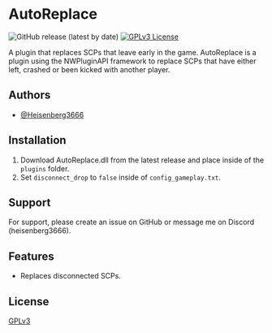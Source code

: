 # AutoReplace

![GitHub release (latest by date)](https://img.shields.io/github/downloads/Heisenberg3666/AutoReplace/total?style=for-the-badge)
[![GPLv3 License](https://img.shields.io/badge/License-GPL%20v3-yellow.svg?style=for-the-badge)](https://opensource.org/licenses/)

A plugin that replaces SCPs that leave early in the game. 
AutoReplace is a plugin using the NWPluginAPI framework to replace SCPs that have either left, crashed or been kicked with another player.

## Authors

- [@Heisenberg3666](https://github.com/Heisenberg3666)

## Installation

1. Download AutoReplace.dll from the latest release and place inside of the `plugins` folder.
2. Set `disconnect_drop` to `false` inside of `config_gameplay.txt`.

## Support

For support, please create an issue on GitHub or message me on Discord (heisenberg3666).

## Features

- Replaces disconnected SCPs.

## License

[GPLv3](https://choosealicense.com/licenses/gpl-3.0/)
